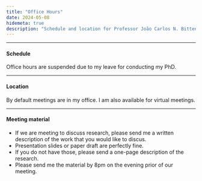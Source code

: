 ```yaml
---
title: "Office Hours"
date: 2024-05-08
hidemeta: true
description: "Schedule and location for Professor João Carlos N. Bittencourt's office hours."
---
```


---

#### Schedule

<!-- Office hours take place on Wednesday at 10am. -->

Office hours are suspended due to my leave for conducting my PhD.

---

#### Location

By default meetings are in my office. I am also available for virtual meetings.

---

#### Meeting material

-   If we are meeting to discuss research, please send me a written description of the work that you would like to discus.
-   Presentation slides or paper draft are perfectly fine.
-   If you do not have those, please send a one-page description of the research.
-   Please send me the material by 8pm on the evening prior of our meeting.
